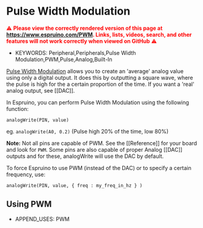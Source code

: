 <!--- Copyright (c) 2013 Gordon Williams, Pur3 Ltd. See the file LICENSE for copying permission. -->
Pulse Width Modulation
===================

<span style="color:red">:warning: **Please view the correctly rendered version of this page at https://www.espruino.com/PWM. Links, lists, videos, search, and other features will not work correctly when viewed on GitHub** :warning:</span>

* KEYWORDS: Peripheral,Peripherals,Pulse Width Modulation,PWM,Pulse,Analog,Built-In

[Pulse Width Modulation](http://en.wikipedia.org/wiki/Pulse-width_modulation) allows you to create an 'average' analog value using only a digital output. It does this by outputting a square wave, where the pulse is high for the a certain proportion of the time. If you want a 'real' analog output, see [[DAC]].

In Espruino, you can perform Pulse Width Modulation using the following function:

```
analogWrite(PIN, value)
```

eg. ```analogWrite(A0, 0.2)``` (Pulse high 20% of the time, low 80%)

**Note:** Not all pins are capable of PWM. See the [[Reference]] for your board and look for ```PWM```. Some pins are also capable of proper Analog [[DAC]] outputs and for these, analogWrite will use the DAC by default.

To force Espruino to use PWM (instead of the DAC) or to specify a certain frequency, use:

```
analogWrite(PIN, value, { freq : my_freq_in_hz } )
```

Using PWM
---------------

* APPEND_USES: PWM
